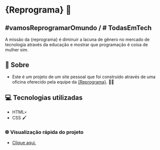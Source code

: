 # {Reprograma} 💜

## #vamosReprogramarOmundo / # TodasEmTech 
A missão da {reprograma} é diminuir a lacuna de gênero no mercado de tecnologia através da educação e mostrar que programação é coisa de mulher sim.

## 📖  Sobre
-   Este é um projeto de um site pessoal que foi construido através de uma oficina oferecido pela equipe da  [{Reprograma}](https://reprograma.com.br/).  👨‍💻

## 💻  Tecnologias utilizadas

-   HTML💀
-   CSS  🖌️

###   🌐  Visualização rápida do projeto

-   [Clique aqui.](https://rosalyne-duarte-reprograma.netlify.app/)